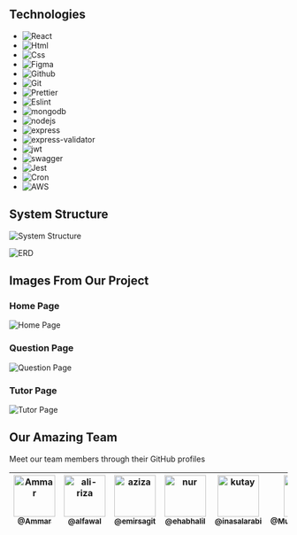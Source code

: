 
## Technologies

* ![React](https://img.shields.io/badge/react-61DAFB?style=flat&logo=react&logoColor=white)
* ![Html](https://img.shields.io/badge/html-E34F26?style=flat&logo=html5&logoColor=white)
* ![Css](https://img.shields.io/badge/CSS3-1572B6?style=flat&logo=css3&logoColor=white)
* ![Figma](https://img.shields.io/badge/Figma-F24E1E?style=flat&logo=figma&logoColor=white)
* ![Github](https://img.shields.io/badge/github-181717?style=flat&logo=github&logoColor=white)
* ![Git](https://img.shields.io/badge/Git-F05032?style=flat&logo=git&logoColor=white)
* ![Prettier](https://img.shields.io/badge/Prettier-F7B93E?style=flat&logo=Prettier&logoColor=white)
* ![Eslint](https://img.shields.io/badge/eslint-4B32C3?style=flat&logo=eslint&logoColor=white)
* ![mongodb](https://img.shields.io/badge/mongodb-47A248?style=flat&logo=mongodb&logoColor=white)
* ![nodejs](https://img.shields.io/badge/node_js-339933?style=flat&logo=node.js&logoColor=white)
* ![express](https://img.shields.io/badge/express-000000?style=flat&logo=express&logoColor=white)
* ![express-validator](https://img.shields.io/badge/express_validator-7457c2?style=flat)
* ![jwt](https://img.shields.io/badge/jwt-000000?style=flat&logo=json-web-tokens&logoColor=white)
* ![swagger](https://img.shields.io/badge/swagger-85EA2D?style=flat&logo=swagger&logoColor=white)
* ![Jest](https://img.shields.io/badge/jest-C21325?style=flat&logo=jest&logoColor=white)
* ![Cron](https://img.shields.io/badge/node_cron-185717?style=flat)
* ![AWS](https://img.shields.io/badge/Amazon_AWS-232F3E?style=flate&logo=Amazon-AWS&logoColor=white)





## System Structure
![System Structure](https://imgkub.com/image/lekOT)

![ERD](https://imgkub.com/image/lehIt)

## Images From Our Project

### Home Page

![Home Page](https://github.com/RCDD-202110-TUR-BEW/backend-capstone-turkey-students-teach)

### Question Page

![Question Page](https://github.com/RCDD-202110-TUR-BEW/backend-capstone-turkey-students-teach)

### Tutor Page

![Tutor Page](https://github.com/RCDD-202110-TUR-BEW/backend-capstone-turkey-students-teach)


## Our Amazing Team

Meet our team members through their GitHub profiles

| [<img alt="Ammar" src="https://avatars.githubusercontent.com/u/35445761?v=4?size=75" width="75"><br><sub>@Ammar</sub>](https://github.com/Ammar-64) | [<img alt="ali-riza" src="https://avatars.githubusercontent.com/u/61620817?v=4?size=75" width="75"><br><sub>@alfawal</sub>](https://github.com/alfawal) | [<img alt="aziza" src="https://avatars.githubusercontent.com/u/37173514?v=4?v=4?size=75" width="75"><br><sub>@emirsagit</sub>](https://github.com/emirsagit) | [<img alt="nur" src="https://avatars.githubusercontent.com/u/86510849?v=4?size=75" width="75"><br><sub>@ehabhalil</sub>](https://github.com/ehabhalil) | [<img alt="kutay" src="https://avatars.githubusercontent.com/u/88327053?v=4?size=75" width="75"><br><sub>@inasalarabi</sub>](https://github.com/inasalarabi) | [<img alt="moulham" src="https://avatars.githubusercontent.com/u/53450544?v=4?size=75" width="75"><br><sub>@Muhammeday99</sub>](https://github.com/Muhammeday99) |
|---	|---	|---	|---	|---    |---    |
